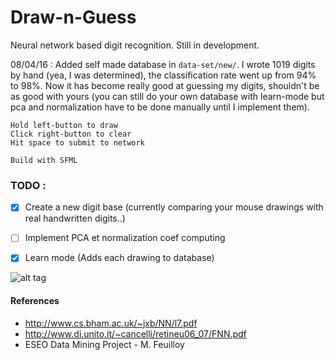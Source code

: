 # Draw-n-Guess

Neural network based digit recognition. Still in development.

08/04/16 : Added self made database in `data-set/new/`. I wrote 1019 digits by hand (yea, I was determined), the classification rate went up from 94% to 98%. Now it has become really good at guessing my digits, shouldn't be as good with yours (you can still do your own database with learn-mode but pca and normalization have to be done manually until I implement them).

```
Hold left-button to draw
Click right-button to clear
Hit space to submit to network

Build with SFML
```

### TODO :

- [X] Create a new digit base (currently comparing your mouse drawings with real handwritten digits..)
- [ ] Implement PCA et normalization coef computing
- [X] Learn mode (Adds each drawing to database)


![alt tag](https://zippy.gfycat.com/FairUncomfortableDesertpupfish.gif)

#### References
- http://www.cs.bham.ac.uk/~jxb/NN/l7.pdf
- http://www.di.unito.it/~cancelli/retineu06_07/FNN.pdf
- ESEO Data Mining Project - M. Feuilloy
